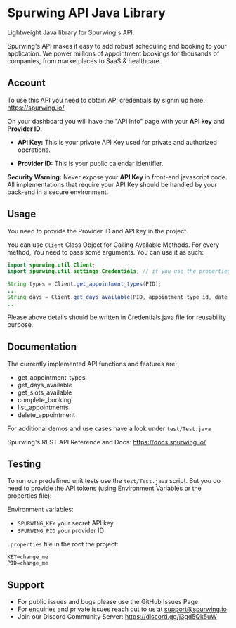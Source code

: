 # Spurwing API Java Library

Lightweight Java library for Spurwing's API.

Spurwing's API makes it easy to add robust scheduling and booking to your application. We power millions of appointment bookings for thousands of companies, from marketplaces to SaaS & healthcare.

## Account
To use this API you need to obtain API credentials by signin up here: https://spurwing.io/

On your dashboard you will have the "API Info" page with your **API key** and **Provider ID**.

- **API Key:** This is your private API Key used for private and authorized operations.

- **Provider ID:** This is your public calendar identifier.

**Security Warning:** Never expose your **API Key** in front-end javascript code. All implementations that require your API Key should be handled by your back-end in a secure environment.

## Usage

You need to provide the Provider ID and API key in the project.

You can use `Client` Class Object for Calling Available Methods. For every method, You need to pass some arguments. You can use it as such:
```java
import spurwing.util.Client;
import spurwing.util.settings.Credentials; // if you use the properties file

String types = Client.get_appointment_types(PID);
...
String days = Client.get_days_available(PID, appointment_type_id, date, null, null);
...
```

Please above details should be written in Credentials.java file for reusability purpose.

## Documentation

The currently implemented API functions and features are:

- get_appointment_types
- get_days_available
- get_slots_available
- complete_booking
- list_appointments
- delete_appointment

For additional demos and use cases have a look under `test/Test.java`

Spurwing's REST API Reference and Docs: https://docs.spurwing.io/

## Testing
To run our predefined unit tests use the `test/Test.java` script. But you do need to provide the API tokens (using Environment Variables or the properties file):

Environment variables:
- `SPURWING_KEY` your secret API key
- `SPURWING_PID` your provider ID

`.properties` file in the root the project:
```
KEY=change_me
PID=change_me
```

## Support
- For public issues and bugs please use the GitHub Issues Page.
- For enquiries and private issues reach out to us at support@spurwing.io
- Join our Discord Community Server: https://discord.gg/j3gd5Qk5uW
